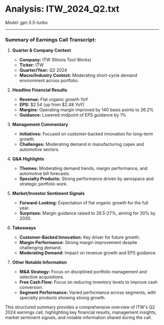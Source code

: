 # Analysis: ITW_2024_Q2.txt

*Model: gpt-3.5-turbo*

---

### Summary of Earnings Call Transcript:

1. **Quarter & Company Context**
   - **Company:** ITW (Illinois Tool Works)
   - **Ticker:** ITW
   - **Quarter/Year:** Q2 2024
   - **Macro/Industry Context:** Moderating short-cycle demand environment across portfolio.

2. **Headline Financial Results**
   - **Revenue:** Flat organic growth YoY
   - **EPS:** $2.54 (up from $2.48 YoY)
   - **Margins:** Operating margin improved by 140 basis points to 26.2%
   - **Guidance:** Lowered midpoint of EPS guidance by 1%

3. **Management Commentary**
   - **Initiatives:** Focused on customer-backed innovation for long-term growth.
   - **Challenges:** Moderating demand in manufacturing capex and automotive sectors.

4. **Q&A Highlights**
   - **Themes:** Moderating demand trends, margin performance, and automotive bill forecasts.
   - **Specialty Products:** Strong performance driven by aerospace and strategic portfolio work.

5. **Market/Investor Sentiment Signals**
   - **Forward-Looking:** Expectation of flat organic growth for the full year.
   - **Surprises:** Margin guidance raised to 26.5-27%, aiming for 30% by 2030.

6. **Takeaways**
   - **Customer-Backed Innovation:** Key driver for future growth.
   - **Margin Performance:** Strong margin improvement despite challenging demand.
   - **Moderating Demand:** Impact on revenue growth and EPS guidance.

7. **Other Notable Information**
   - **M&A Strategy:** Focus on disciplined portfolio management and selective acquisitions.
   - **Free Cash Flow:** Focus on reducing inventory levels to improve cash conversion.
   - **Segment Performance:** Varied performance across segments, with specialty products showing strong growth.

This structured summary provides a comprehensive overview of ITW's Q2 2024 earnings call, highlighting key financial results, management insights, market sentiment signals, and notable information shared during the call.